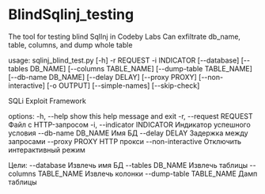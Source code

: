 # BlindSqlinj_testing
The tool for testing blind SqlInj in Codeby Labs
Can exfiltrate db_name, table, columns, and dump whole table 

usage: sqlinj_blind_test.py [-h] -r REQUEST -i INDICATOR [--database] [--tables DB_NAME] [--columns TABLE_NAME] [--dump-table TABLE_NAME] [--db-name DB_NAME] [--delay DELAY] [--proxy PROXY] [--non-interactive] [-o OUTPUT] [--simple-names]
                            [--skip-check]

SQLi Exploit Framework

options:
  -h, --help            show this help message and exit
  -r, --request REQUEST
                        Файл с HTTP-запросом
  -i, --indicator INDICATOR
                        Индикатор успешного условия
  --db-name DB_NAME     Имя БД
  --delay DELAY         Задержка между запросами
  --proxy PROXY         HTTP прокси
  --non-interactive     Отключить интерактивный режим

Цели:
  --database            Извлечь имя БД
  --tables DB_NAME      Извлечь таблицы
  --columns TABLE_NAME  Извлечь колонки
  --dump-table TABLE_NAME
                        Дамп таблицы
